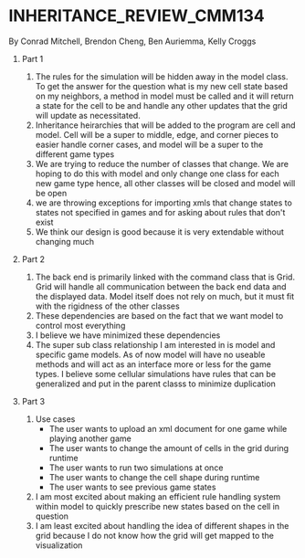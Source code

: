 # INHERITANCE_REVIEW_CMM134
By Conrad Mitchell, Brendon Cheng, Ben Auriemma, Kelly Croggs
1. Part 1
	1. The rules for the simulation will be hidden away in the model class. To get the answer for the question what is my new cell state based on my neighbors, a method in model must be called and it will return a state for the cell to be and handle any other updates that the grid will update as necessitated. 
	2. Inheritance heirarchies that will be added to the program are cell and model. Cell will be a super to  middle, edge, and corner pieces to easier handle corner cases, and model will be a super to the different game types
	3. We are trying to reduce the number of classes that change. We are hoping to do this with model and only change one class for each new game type hence, all other classes will be closed and model will be open
	4. we are throwing exceptions for importing xmls that change states to states not specified in games and for asking about rules that don't exist
	5. We think our design is good because it is very extendable without changing much

2. Part 2
	1. The back end is primarily linked with the command class that is Grid. Grid will handle all communication between the back end data and the displayed data. Model itself does not rely on much, but it must fit with the rigidness of the other classes
	2. These dependencies are based on the fact that we want model to control most everything
	3. I believe we have minimized these dependencies 
	4. The super sub class relationship I am interested in is model and specific game models. As of now model will have no useable methods and will act as an interface more or less for the game types. I believe some cellular simulations have rules that can be generalized and put in the parent classs to minimize duplication
3. Part 3 
	1. Use cases 
		* The user wants to upload an xml document for one game while playing another game
		* The user wants to change the amount of cells in the grid during runtime
		* The user wants to run two simulations at once
		* The user wants to change the cell shape during runtime
		* The user wants to see previous game states
	2. I am most excited about making an efficient rule handling system within model to quickly prescribe new states based on the cell in question
	3. I am least excited about handling the idea of different shapes in the grid because I do not know how the grid will get mapped to the visualization